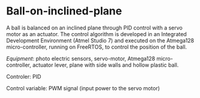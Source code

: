 # Ball-on-inclined-plane
A ball is balanced on an inclined plane through PID control with a servo motor as an actuator. The control algorithm is developed in an Integrated Development Environment (Atmel Studio 7) and executed on the Atmega128 micro-controller, running on FreeRTOS, to control the position of the ball.

*Equipment*: photo electric sensors, servo-motor, Atmega128 micro-controller, actuator lever, plane with side walls and hollow plastic ball.

Controler: PID

Control variable: PWM signal (input power to the servo motor)



